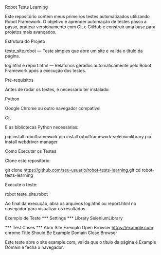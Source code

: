 Robot Tests Learning

Este repositório contém meus primeiros testes automatizados utilizando Robot Framework.
O objetivo é aprender automação de testes passo a passo, praticar versionamento com Git e GitHub e construir uma base para projetos mais avançados.

Estrutura do Projeto

teste_site.robot — Teste simples que abre um site e valida o título da página.

log.html e report.html — Relatórios gerados automaticamente pelo Robot Framework após a execução dos testes.

Pré-requisitos

Antes de rodar os testes, é necessário ter instalado:

Python

Google Chrome ou outro navegador compatível

Git

E as bibliotecas Python necessárias:

pip install robotframework
pip install robotframework-seleniumlibrary
pip install webdriver-manager

Como Executar os Testes

Clone este repositório:

git clone https://github.com/seu-usuario/robot-tests-learning.git
cd robot-tests-learning


Execute o teste:

robot teste_site.robot


Ao final da execução, abra os arquivos log.html ou report.html no navegador para visualizar os resultados.

Exemplo de Teste
*** Settings ***
Library    SeleniumLibrary

*** Test Cases ***
Abrir Site Exemplo
    Open Browser    https://example.com    chrome
    Title Should Be    Example Domain
    Close Browser


Este teste abre o site example.com, valida que o título da página é Example Domain e fecha o navegador.